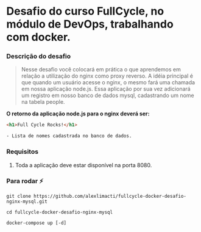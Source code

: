 # Desafio do curso FullCycle, no módulo de DevOps, trabalhando com docker.

### Descrição do desafio
> Nesse desafio você colocará em prática o que aprendemos em relação a utilização do nginx como proxy reverso. A idéia principal é que quando um usuário acesse o nginx, o mesmo fará uma chamada em nossa aplicação node.js. Essa aplicação por sua vez adicionará um registro em nosso banco de dados mysql, cadastrando um nome na tabela people.

__O retorno da aplicação node.js para o nginx deverá ser:__
```html
<h1>Full Cycle Rocks!</h1>

- Lista de nomes cadastrada no banco de dados.
```

### Requisitos
1. Toda a aplicação deve estar disponível na porta 8080.

  
### Para rodar :zap:
```
git clone https://github.com/alexlimacti/fullcycle-docker-desafio-nginx-mysql.git

cd fullcycle-docker-desafio-nginx-mysql

docker-compose up [-d]
```

<br/>
<br/>